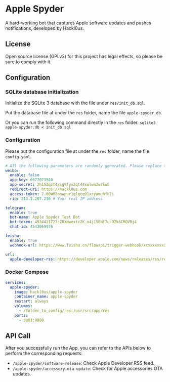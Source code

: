 # Apple Spyder
A hard-working bot that captures Apple software updates and pushes notifications, developed by Hackl0us.

## License
Open source license (GPLv3) for this project has legal effects, so please be sure to comply with it.

## Configuration
### SQLite database initialization
Initialize the SQLite 3 database with the file under `res/init_db.sql`.

Put the database file at under the `res` folder, name the file `apple-spyder.db`.

Or you can run the following command directly in the `res` folder.
```sqlite3 apple-spyder.db < init_db.sql```

### Configuration
Please put the configuration file at under the `res` folder, name the file `config.yaml`.

```yaml
# All the following parameters are randomly generated. Please replace them with real ones
weibo:
  enable: false
  app-key: 6677073540
  app-secret: 2h152qzt4xcg9fyx2qt44xwlwn2w7kwb
  redirect-uri: https://hackl0us.com
  access-token: 2.00WM2onwpur1qlgeq91xryamuhfk2i
  rip: 213.1.207.236 # Your real IP address

telegram:
  enable: true
  bot-name: Apple Spyder Test Bot
  bot-token: 4934421727:ZRXNwextc2K_o4j150Nf7u-O2k6CMQVRj4
  chat-id: 4543069976

feishu:
  enable: true
  webhook-url: https://www.feishu.cn/flowapi/trigger-webhook/xxxxxxxxxxxxxxxxxxxxxxxxxxxxxxxx

url:
  apple-developer-rss: https://developer.apple.com/news/releases/rss/releases.rss
```


### Docker Compose
```yaml
services:
  apple-spyder:
    image: hackl0us/apple-spyder
    container_name: apple-spyder
    restart: always
    volumes:
      - /folder_to_config/res:/usr/src/app/res
    ports:
      - 5001:8888
```

## API Call
After you successfully run the App, you can refer to the APIs below to perform the corresponding requests:

* `/apple-spyder/software-release`: Check Apple Developer RSS feed.
* `/apple-spyder/accessory-ota-update`: Check for Apple accessories OTA updates.
